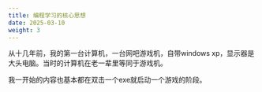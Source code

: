 ```yaml
---
title: 编程学习的核心思想
date: 2025-03-10
weight: 3
---
```

从十几年前，我的第一台计算机，一台网吧游戏机，自带windows xp，显示器是大头电脑。当时的计算机在老一辈里等同于游戏机。

我一开始的内容也基本都在双击一个exe就启动一个游戏的阶段。


